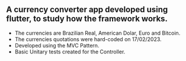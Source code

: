 ## A currency converter app developed using flutter, to study how the framework works.

- The currencies are Brazilian Real, American Dolar, Euro and Bitcoin.
- The currencies quotations were hard-coded on 17/02/2023.
- Developed using the MVC Pattern.
- Basic Unitary tests created for the Controller.
